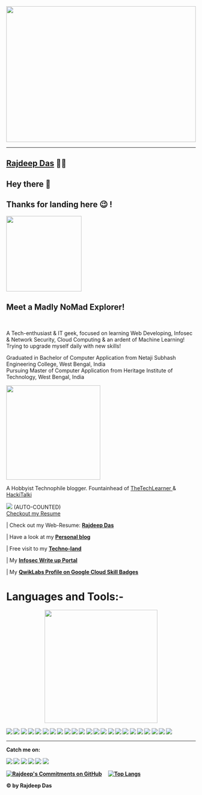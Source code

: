
<img src="https://github.com/Rajspeaks/Rajspeaks/blob/main/618af9c5109700f9249848d3d0667318.gif" height=360 width=100%>

---------------------------------------------------------------------------------------------------
<a href="https://rajspeaks.github.io" target="_blank"> <b>Rajdeep Das</b></a> :man_technologist:
-----------------------------------------------------------------------------------------------

Hey there :wave:
-----------------------------------------------------------------------------------------------

Thanks for landing here 😉 ! 
-----------------------------------------------------------------------------------------------

<img src="https://github.com/Rajspeaks/Rajspeaks/blob/main/Capture.JPG" height=200 width=200>
<h2>Meet a Madly NoMad Explorer!</h2>
<br>

A Tech-enthusiast & IT geek, focused on learning Web Developing, Infosec & Network Security, Cloud Computing & an ardent of Machine Learning! 
Trying to upgrade myself daily with new skills! 

 Graduated in Bachelor of Computer Application from Netaji Subhash Engineering College, West Bengal, India
<br>
 Pursuing Master of Computer Application from Heritage Institute of Technology, West Bengal, India


<img src="https://github.com/Rajspeaks/Rajspeaks/blob/main/tenor.gif" height=250 width=250>
<br>

A Hobbyist Technophile blogger. Fountainhead of <a href="https://thetechlearner.wordpress.com"> TheTechLearner </a> & <a href="hackitalki.home.blog"> HackiTalki </a>

![](https://komarev.com/ghpvc/?username=Rajspeaks&color=blue&label=NO.+OF+TIMES+PEOPLE+VISITED+TO+THIS+PROFILE+TILL+NOW:+ )
(AUTO-COUNTED)
<br>
<a href="https://github.com/Rajspeaks/Rajspeaks/blob/main/Rajdeep%20Das-Curriculum%20Vitae.pdf"> Checkout my Resume </a>
 
 


 | Check out my Web-Resume: <a href="https://rajdeepdascv.netlify.app" class="button big"> <b>Rajdeep Das</b></a> 
 
 | Have a look at my <a href="https://iamrajdeep.wordpress.com" class="button big"> <b>Personal blog </b></a> 
 
 | Free visit to my <a href="https://thetechlearner.wordpress.com" class="button big"> <b> Techno-land </b></a> 

 | My <a href="https://rajdeepdascv.netlify.app" class="button big"> <b> Infosec Write up Portal </b></a> 
 
 | My <a href="https://google.qwiklabs.com/public_profiles/54c0dd8b-b06d-4c21-8aaf-512d8e22704e" class="button big"> <b> QwikLabs Profile on Google Cloud Skill Badges<b></a>
 
 
 # Languages and Tools:-
 
 <center><img src="https://github.com/Rajspeaks/Rajspeaks/blob/main/8800813ba1444b66dbff3d47c8d778f8.gif" height="300" width="300"></center>
 
<code><img src="https://img.shields.io/badge/Java-ED8B00?style=for-the-badge&logo=java&logoColor=white"></code>
<code><img src="https://img.shields.io/badge/C%2B%2B-00599C?style=for-the-badge&logo=c%2B%2B&logoColor=white"></code>
<code><img src="https://img.shields.io/badge/Python-14354C?style=for-the-badge&logo=python&logoColor=white"></code>
<code><img src="https://img.shields.io/badge/PHP-777BB4?style=for-the-badge&logo=php&logoColor=white"></code>
<code><img src="https://img.shields.io/badge/MySQL-00000F?style=for-the-badge&logo=mysql&logoColor=white"></code>
<code><img src="https://img.shields.io/badge/C-00599C?style=for-the-badge&logo=c&logoColor=white"></code>
<code><img src="https://img.shields.io/badge/HTML-239120?style=for-the-badge&logo=html5&logoColor=white"></code>
<code><img src="https://img.shields.io/badge/CSS-239120?&style=for-the-badge&logo=css3&logoColor=white"></code>
<code><img src="https://img.shields.io/badge/JavaScript-F7DF1E?style=for-the-badge&logo=javascript&logoColor=black"></code>
<code><img src="https://img.shields.io/badge/Wordpress-21759B?style=for-the-badge&logo=wordpress&logoColor=white"></code>
<code><img src="https://img.shields.io/badge/Netlify-00C7B7?style=for-the-badge&logo=netlify&logoColor=white"></code>
<code><img src="https://img.shields.io/badge/Google_Cloud-4285F4?style=for-the-badge&logo=google-cloud&logoColor=white"></code>
<code><img src="https://img.shields.io/badge/Amazon_AWS-232F3E?style=for-the-badge&logo=amazon-aws&logoColor=white"></code>
<code><img src="https://img.shields.io/badge/Microsoft_Excel-217346?style=for-the-badge&logo=microsoft-excel&logoColor=white"></code>
<code><img src="https://img.shields.io/badge/Microsoft_PowerPoint-B7472A?style=for-the-badge&logo=microsoft-powerpoint&logoColor=white"></code>
<code><img src="https://img.shields.io/badge/Microsoft_Access-A4373A?style=for-the-badge&logo=microsoft-access&logoColor=white"></code>
<code><img src="https://img.shields.io/badge/Microsoft_Word-2B579A?style=for-the-badge&logo=microsoft-word&logoColor=white"></code>
<code><img src="https://img.shields.io/badge/Google%20Sheets-34A853?style=for-the-badge&logo=google-sheets&logoColor=white"></code>
<code><img src="https://img.shields.io/badge/styled--components-DB7093?style=for-the-badge&logo=styled-components&logoColor=white"></code>
<code><img src="https://img.shields.io/badge/Material--UI-0081CB?style=for-the-badge&logo=material-ui&logoColor=white"></code>
<code><img src="https://img.shields.io/badge/Visual_Studio_Code-0078D4?style=for-the-badge&logo=visual%20studio%20code&logoColor=white"></code>
<code><img src="https://img.shields.io/badge/Git-F05032?style=for-the-badge&logo=git&logoColor=white"></code>
<code><img src="https://img.shields.io/badge/Jupyter-F37626.svg?&style=for-the-badge&logo=Jupyter&logoColor=white"></code>

-----------------------------------------------------------------------------------------------------------------------------------------------------------------

Catch me on:

<code><a href="https://twitter.com/itsrajdeepdas"><img src="https://img.shields.io/badge/Twitter-1DA1F2?style=for-the-badge&logo=twitter&logoColor=white"></a></code>
<code><a href="https://linkedin.com/in/itsrajdeepdas"><img src="https://img.shields.io/badge/LinkedIn-0077B5?style=for-the-badge&logo=linkedin&logoColor=white"></a></code>
<code><a href="https://gitlab.com/Rajspeaks"><img src="https://img.shields.io/badge/GitLab-330F63?style=for-the-badge&logo=gitlab&logoColor=white"></a></code>
<code><a href="https://www.youtube.com/channel/UCSYftgkB9hzEW4haNCCs0jw"><img src="https://img.shields.io/badge/YouTube-FF0000?style=for-the-badge&logo=youtube&logoColor=white"></a></code>
<code><a href="https://medium.com/@iamrajdeep"><img src="https://img.shields.io/badge/Medium-12100E?style=for-the-badge&logo=medium&logoColor=white"></a></code>
<code><a href="https://iamrajdeep.wordpress.com"><img src="https://img.shields.io/badge/Wordpress-21759B?style=for-the-badge&logo=wordpress&logoColor=white"></a></code>






[![Rajdeep's Commitments on GitHub ](https://github-readme-stats.vercel.app/api?username=Rajspeaks&show_icons=true&theme=vue-dark)](https://github.com/Rajspeaks/github-readme-stats)
&nbsp; &nbsp;
[![Top Langs](https://github-readme-stats.vercel.app/api/top-langs/?username=Rajspeaks&show_icons=true&theme=vue-dark)](https://github.com/Rajspeaks/github-readme-stats)



&copy; by Rajdeep Das
